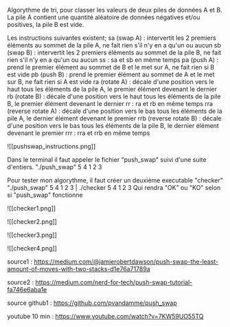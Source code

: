Algorythme de tri, pour classer les valeurs de deux piles de données A et B.
La pile A contient une quantité aléatoire de données négatives et/ou positives, la pile B est vide.

Les instructions suivantes existent;
    sa (swap A) : intervertit les 2 premiers éléments au sommet de la pile A, ne fait rien s'il n'y en a qu'un ou aucun
    sb (swap B) : intervertit les 2 premiers éléments au sommet de la pile B, ne fait rien s'il n'y en a qu'un ou aucun
    ss : sa et sb en même temps
    pa (push A) : prend le premier élément au sommet de B et le met sur A, ne fait rien si B est vide
    pb (push B) : prend le premier élément au sommet de A et le met sur B, ne fait rien si A est vide
    ra (rotate A) : décale d'une position vers le haut tous les éléments de la pile A, le premier élément devenant le dernier
    rb (rotate B) : décale d'une position vers le haut tous les éléments de la pile B, le premier élément devenant le dernier
    rr : ra et rb en même temps
    rra (reverse rotate A) : décale d'une position vers le bas tous les éléments de la pile A, le dernier élément devenant le premier
    rrb (reverse rotate B) : décale d'une position vers le bas tous les éléments de la pile B, le dernier élément devenant le premier
    rrr : rra et rrb en même temps

![[pushswap_instructions.png]]

Dans le terminal il faut appeler le fichier "push_swap" suivi d'une suite d'entiers.
"./push_swap" 5 4 1 2 3

Pour tester mon algorythme, il faut créer un deuxième executable "checker"
"./push_swap" 5 4 1 2 3 | ./checker 5 4 1 2 3
Qui rendra "OK" ou "KO" selon si "push_swap" fonctionne

![[checker1.png]]

![[checker2.png]]

![[checker3.png]]

![[checker4.png]]

source1 : https://medium.com/@jamierobertdawson/push-swap-the-least-amount-of-moves-with-two-stacks-d1e76a71789a

source2 : https://medium.com/nerd-for-tech/push-swap-tutorial-fa746e6aba1e

source github1 : https://github.com/pvandamme/push_swap

youtube 10 min : https://www.youtube.com/watch?v=7KW59UO55TQ